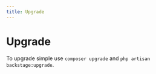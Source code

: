 ```yaml
---
title: Upgrade
---
```


# Upgrade

To upgrade simple use `composer upgrade` and `php artisan backstage:upgrade`.